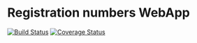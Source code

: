 # Registration numbers WebApp

[![Build Status](https://travis-ci.org/dyllanhope/registration_numbers_webapp.svg?branch=master)](https://travis-ci.org/dyllanhope/registration_numbers_webapp) [![Coverage Status](https://coveralls.io/repos/github/dyllanhope/registration_numbers_webapp/badge.svg?branch=master)](https://coveralls.io/github/dyllanhope/registration_numbers_webapp?branch=master)